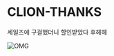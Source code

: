 # CLION-THANKS
세일즈에 구걸했더니 할인받았다 후헤헤


![OMG](https://raw.githubusercontent.com/rkdmf0000/CLION-THANKS/main/HWANG.jpg)
